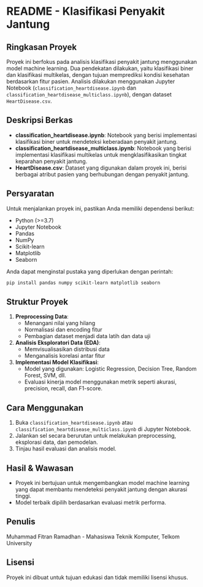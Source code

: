 
# README - Klasifikasi Penyakit Jantung

## Ringkasan Proyek
Proyek ini berfokus pada analisis klasifikasi penyakit jantung menggunakan model machine learning. Dua pendekatan dilakukan, yaitu klasifikasi biner dan klasifikasi multikelas, dengan tujuan memprediksi kondisi kesehatan berdasarkan fitur pasien. Analisis dilakukan menggunakan Jupyter Notebook (`classification_heartdisease.ipynb` dan `classification_heartdisease_multiclass.ipynb`), dengan dataset `HeartDisease.csv`.

## Deskripsi Berkas
- **classification_heartdisease.ipynb**: Notebook yang berisi implementasi klasifikasi biner untuk mendeteksi keberadaan penyakit jantung.
- **classification_heartdisease_multiclass.ipynb**: Notebook yang berisi implementasi klasifikasi multikelas untuk mengklasifikasikan tingkat keparahan penyakit jantung.
- **HeartDisease.csv**: Dataset yang digunakan dalam proyek ini, berisi berbagai atribut pasien yang berhubungan dengan penyakit jantung.

## Persyaratan
Untuk menjalankan proyek ini, pastikan Anda memiliki dependensi berikut:
- Python (>=3.7)
- Jupyter Notebook
- Pandas
- NumPy
- Scikit-learn
- Matplotlib
- Seaborn

Anda dapat menginstal pustaka yang diperlukan dengan perintah:
```bash
pip install pandas numpy scikit-learn matplotlib seaborn
```

## Struktur Proyek
1. **Preprocessing Data**:
   - Menangani nilai yang hilang
   - Normalisasi dan encoding fitur
   - Pembagian dataset menjadi data latih dan data uji
2. **Analisis Eksploratori Data (EDA)**:
   - Memvisualisasikan distribusi data
   - Menganalisis korelasi antar fitur
3. **Implementasi Model Klasifikasi**:
   - Model yang digunakan: Logistic Regression, Decision Tree, Random Forest, SVM, dll.
   - Evaluasi kinerja model menggunakan metrik seperti akurasi, precision, recall, dan F1-score.

## Cara Menggunakan
1. Buka `classification_heartdisease.ipynb` atau `classification_heartdisease_multiclass.ipynb` di Jupyter Notebook.
2. Jalankan sel secara berurutan untuk melakukan preprocessing, eksplorasi data, dan pemodelan.
3. Tinjau hasil evaluasi dan analisis model.

## Hasil & Wawasan
- Proyek ini bertujuan untuk mengembangkan model machine learning yang dapat membantu mendeteksi penyakit jantung dengan akurasi tinggi.
- Model terbaik dipilih berdasarkan evaluasi metrik performa.

## Penulis
Muhammad Fitran Ramadhan - Mahasiswa Teknik Komputer, Telkom University

## Lisensi
Proyek ini dibuat untuk tujuan edukasi dan tidak memiliki lisensi khusus.

